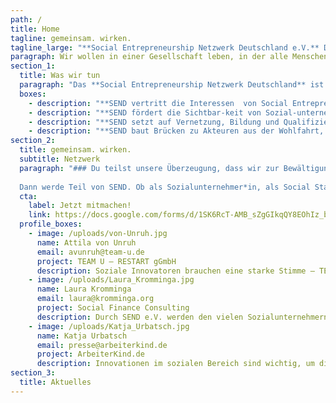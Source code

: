 ```yaml
---
path: /
title: Home
tagline: gemeinsam. wirken.
tagline_large: "**Social Entrepreneurship Netzwerk Deutschland e.V.** Das Netzwerk für Social Entrepreneure und Social Startups in Deutschland."
paragraph: Wir wollen in einer Gesellschaft leben, in der alle Menschen vom Fortschritt profitieren. Dafür vernetzen wir den Social Entrepreneurship Sektor und geben ihm eine Stimme.
section_1:
  title: Was wir tun
  paragraph: "Das **Social Entrepreneurship Netzwerk Deutschland** ist die Anlaufstelle für das Thema Social Entrepreneurship in Deutschland. Wir vernetzen den Sektor und geben ihm eine Stimme!"
  boxes:
    - description: "**SEND vertritt die Interessen  von Social Entrepreneurship in Deutschland, um die Rahmenbedingungen für Sozialunternehmer*innen zu verbessern.**"
    - description: "**SEND fördert die Sichtbar-keit von Sozial-unternehmer*innen und ihren Lösungen in der Öffentlichkeit.**"
    - description: "**SEND setzt auf Vernetzung, Bildung und Qualifizierung über Fachgruppen, Workshops und Events.**"
    - description: "**SEND baut Brücken zu Akteuren aus der Wohlfahrt, Politik und Wirtschaft.**"
section_2:
  title: gemeinsam. wirken.
  subtitle: Netzwerk
  paragraph: "### Du teilst unsere Überzeugung, dass wir zur Bewältigung unserer gesellschaftlichen Herausforderungen zeitgemäße Lösungen brauchen? 
  
  Dann werde Teil von SEND. Ob als Sozialunternehmer*in, als Social Startup oder als Fördermitglied. als Mitglied hast Du direkten Einfluss auf die Arbeit von SEND, wirst Teil eines weitreichenden [Netzwerks](/netzwerk) und erhältst Zugang zu verschiedenen Bildungs- und Austauschmöglichkeiten. Lass uns gemeinsam. wirken."
  cta: 
    label: Jetzt mitmachen!
    link: https://docs.google.com/forms/d/1SK6RcT-AMB_sZgGIkqQY8EOhIz_bnMuVSuJ7zCmd4Mg/viewform?edit_requested=true
  profile_boxes:
    - image: /uploads/von-Unruh.jpg
      name: Attila von Unruh
      email: avunruh@team-u.de
      project: TEAM U — RESTART gGmbH
      description: Soziale Innovatoren brauchen eine starke Stimme – TEAM U engagiert sich bei SEND, weil wir nur  gemeinsam Veränderungen bewirken können
    - image: /uploads/Laura_Kromminga.jpg
      name: Laura Kromminga 
      email: laura@kromminga.org
      project: Social Finance Consulting
      description: Durch SEND e.V. werden den vielen Sozialunternehmern in Deutschland eine gemeinsame Stimme gegeben, um langfristig und grundlegend etwas bewegen zu können
    - image: /uploads/Katja_Urbatsch.jpg
      name: Katja Urbatsch
      email: presse@arbeiterkind.de
      project: ArbeiterKind.de
      description: Innovationen im sozialen Bereich sind wichtig, um die Bedürfnisse einer Gesellschaft im Zeitalter von ansteigender Komplexität, Wertewandel, Diversität, Indivisualisierung, Globalisierung etc. zu hören, zu artikulieren und zu erfüllen.
section_3:
  title: Aktuelles
---
```

